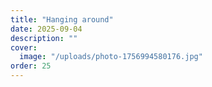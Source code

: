 ```yaml
---
title: "Hanging around"
date: 2025-09-04
description: ""
cover:
  image: "/uploads/photo-1756994580176.jpg"
order: 25
---
```



